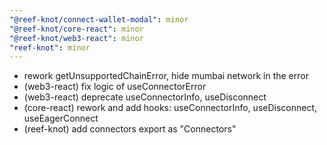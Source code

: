 ```yaml
---
"@reef-knot/connect-wallet-modal": minor
"@reef-knot/core-react": minor
"@reef-knot/web3-react": minor
"reef-knot": minor
---
```


- rework getUnsupportedChainError, hide mumbai network in the error
- (web3-react) fix logic of useConnectorError
- (web3-react) deprecate useConnectorInfo, useDisconnect
- (core-react) rework and add hooks: useConnectorInfo, useDisconnect, useEagerConnect
- (reef-knot) add connectors export as "Connectors"
